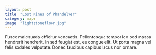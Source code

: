 ```yaml
---
layout: post
title: "Lost Mines of Phandelver"
category: maps
image: "lightstonefloor.jpg"
---
```

Fusce malesuada efficitur venenatis. Pellentesque tempor leo sed massa hendrerit hendrerit. In sed
feugiat est, eu congue elit. Ut porta magna vel felis sodales vulputate. Donec faucibus dapibus lacus
non ornare.
